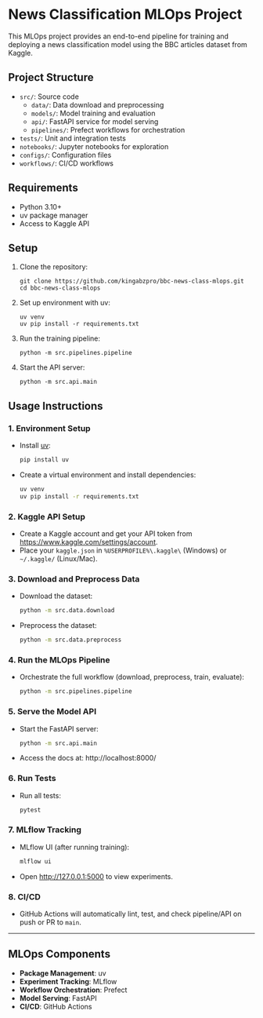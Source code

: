 # News Classification MLOps Project

This MLOps project provides an end-to-end pipeline for training and deploying a news classification model using the BBC articles dataset from Kaggle.

## Project Structure

- `src/`: Source code
  - `data/`: Data download and preprocessing
  - `models/`: Model training and evaluation
  - `api/`: FastAPI service for model serving
  - `pipelines/`: Prefect workflows for orchestration
- `tests/`: Unit and integration tests
- `notebooks/`: Jupyter notebooks for exploration
- `configs/`: Configuration files
- `workflows/`: CI/CD workflows

## Requirements

- Python 3.10+
- uv package manager
- Access to Kaggle API

## Setup

1. Clone the repository:
   ```
   git clone https://github.com/kingabzpro/bbc-news-class-mlops.git
   cd bbc-news-class-mlops
   ```

2. Set up environment with uv:
   ```
   uv venv
   uv pip install -r requirements.txt
   ```

3. Run the training pipeline:
   ```
   python -m src.pipelines.pipeline
   ```

4. Start the API server:
   ```
   python -m src.api.main
   ```

## Usage Instructions

### 1. Environment Setup
- Install [uv](https://github.com/astral-sh/uv):
  ```sh
  pip install uv
  ```
- Create a virtual environment and install dependencies:
  ```sh
  uv venv
  uv pip install -r requirements.txt
  ```

### 2. Kaggle API Setup
- Create a Kaggle account and get your API token from https://www.kaggle.com/settings/account.
- Place your `kaggle.json` in `%USERPROFILE%\.kaggle\` (Windows) or `~/.kaggle/` (Linux/Mac).

### 3. Download and Preprocess Data
- Download the dataset:
  ```sh
  python -m src.data.download
  ```
- Preprocess the dataset:
  ```sh
  python -m src.data.preprocess
  ```

### 4. Run the MLOps Pipeline
- Orchestrate the full workflow (download, preprocess, train, evaluate):
  ```sh
  python -m src.pipelines.pipeline
  ```

### 5. Serve the Model API
- Start the FastAPI server:
  ```sh
  python -m src.api.main
  ```
- Access the docs at: http://localhost:8000/

### 6. Run Tests
- Run all tests:
  ```sh
  pytest
  ```

### 7. MLflow Tracking
- MLflow UI (after running training):
  ```sh
  mlflow ui
  ```
- Open http://127.0.0.1:5000 to view experiments.

### 8. CI/CD
- GitHub Actions will automatically lint, test, and check pipeline/API on push or PR to `main`.

---

## MLOps Components

- **Package Management**: uv
- **Experiment Tracking**: MLflow
- **Workflow Orchestration**: Prefect
- **Model Serving**: FastAPI
- **CI/CD**: GitHub Actions
